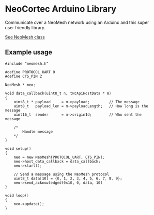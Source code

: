 # NeoCortec Arduino Library

Communicate over a NeoMesh network using an Arduino and this super user friendly library.

<a href="https://www.markusrytter.com/NeoCortecArduinoLibraryDocs/class_neo_mesh.html">See NeoMesh class</a>

## Example usage

```
#include "neomesh.h"

#define PROTOCOL_UART 0
#define CTS_PIN 2

NeoMesh * neo;

void data_callback(uint8_t n, tNcApiHostData * m)
{
    uint8_t * payload     = m->payload;         // The message
    uint8_t   payload_len = m->payloadLength;   // How long is the message
    uint16_t  sender      = m->originId;        // Who sent the message

    /*
        Handle message
    */
}

void setup()
{
    neo = new NeoMesh(PROTOCOL_UART, CTS_PIN);
    neo->host_data_callback = data_callback;
    neo->start();

    // Send a message using the NeoMesh protocol
    uint8_t data[10] = {0, 1, 2, 3, 4, 5, 6, 7, 8, 9};
    neo->send_acknowledged(0x10, 0, data, 10)
}

void loop()
{
    neo->update();
}
```
